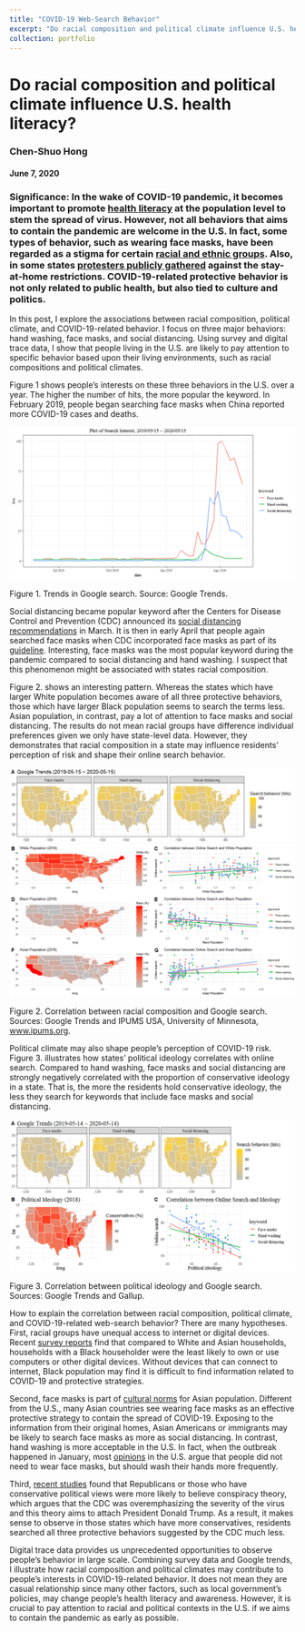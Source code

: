 ```yaml
---
title: "COVID-19 Web-Search Behavior"
excerpt: "Do racial composition and political climate influence U.S. health literacy?<br/><img src='/images/plot_ideology.png' width="60%" height="60%">"
collection: portfolio
---
```


# Do racial composition and political climate influence U.S. health literacy?
### Chen-Shuo Hong
#### June 7, 2020

### Significance: In the wake of COVID-19 pandemic, it becomes important to promote [health literacy](https://www.nature.com/articles/s41562-020-0884-z) at the population level to stem the spread of virus. However, not all behaviors that aims to contain the pandemic are welcome in the U.S. In fact, some types of behavior, such as wearing face masks, have been regarded as a stigma for certain [racial and ethnic groups](https://www.nytimes.com/2020/04/14/us/coronavirus-masks-racism-african-americans.html). Also, in some states [protesters publicly gathered](https://www.nytimes.com/2020/05/13/business/media/lockdown-protests-reporters.html) against the stay-at-home restrictions. COVID-19-related protective behavior is not only related to public health, but also tied to culture and politics.


In this post, I explore the associations between racial composition, political climate, and COVID-19-related behavior. I focus on three major behaviors: hand washing, face masks, and social distancing. Using survey and digital trace data, I show that people living in the U.S. are likely to pay attention to specific behavior based upon their living environments, such as racial compositions and political climates.

Figure 1 shows people’s interests on these three behaviors in the U.S. over a year. The higher the number of hits, the more popular the keyword. In February 2019, people began searching face masks when China reported more COVID-19 cases and deaths. 

<img src='/images/plot_behavior.png'>

Figure 1. Trends in Google search. Source: Google Trends.

Social distancing became popular keyword after the Centers for Disease Control and Prevention (CDC) announced its [social distancing recommendations](https://www.nytimes.com/2020/03/16/smarter-living/coronavirus-social-distancing.html) in March. It is then in early April that people again searched face masks when CDC incorporated face masks as part of its [guideline](https://www.cdc.gov/coronavirus/2019-ncov/prevent-getting-sick/diy-cloth-face-coverings.html). Interesting, face masks was the most popular keyword during the pandemic compared to social distancing and hand washing. I suspect that this phenomenon might be associated with states racial composition.

Figure 2. shows an interesting pattern. Whereas the states which have larger White population becomes aware of all three protective behaviors, those which have larger Black population seems to search the terms less.  Asian population, in contrast, pay a lot of attention to face masks and social distancing. The results do not mean racial groups have difference individual preferences given we only have state-level data. However, they demonstrates that racial composition in a state may influence residents’ perception of risk and shape their online search behavior.

<img src='/images/plot_behavior_a.png'>
<img src='/images/plot_race.png'>

Figure 2. Correlation between racial composition and Google search. Sources: Google Trends and IPUMS USA, University of Minnesota, www.ipums.org.

Political climate may also shape people’s perception of COVID-19 risk. Figure 3. illustrates how states’ political ideology correlates with online search. Compared to hand washing, face masks and social distancing are strongly negatively correlated with the proportion of conservative ideology in a state. That is, the more the residents hold conservative ideology, the less they search for keywords that include face masks and social distancing.

<img src='/images/plot_ideology.png'>

Figure 3. Correlation between political ideology and Google search. Sources: Google Trends and Gallup.

How to explain the correlation between racial composition, political climate, and COVID-19-related web-search behavior? There are many hypotheses. First, racial groups have unequal access to internet or digital devices. Recent [survey reports](https://www.census.gov/library/publications/2018/acs/acs-39.html) find that compared to White and Asian households, households with a Black householder were the least likely to own or use computers or other digital devices. Without devices that can connect to internet,  Black population may find it is difficult to find information related to COVID-19 and protective strategies.

Second, face masks is part of [cultural norms](https://www.nytimes.com/2020/04/03/us/politics/coronavirus-white-house-face-masks.html?searchResultPosition=1) for Asian population. Different from the U.S., many Asian countries see wearing face masks as an effective protective strategy to contain the spread of COVID-19. Exposing to the information from their original homes, Asian Americans or immigrants may be likely to search face masks as more as social distancing. In contrast, hand washing is more acceptable in the U.S. In fact, when the outbreak happened in January, most [opinions](https://www.nytimes.com/2020/01/28/opinion/coronavirus-prevention-tips.html) in the U.S. argue that people did not need to wear face masks, but should wash their hands more frequently.  

Third, [recent studies](https://misinforeview.hks.harvard.edu/article/the-relation-between-media-consumption-and-misinformation-at-the-outset-of-the-sars-cov-2-pandemic-in-the-us/) found that Republicans or those who have conservative political views were more likely to believe conspiracy theory, which argues that the CDC was overemphasizing the severity of the virus and this theory aims to attach President Donald Trump. As a result, it makes sense to observe in those states which have more conservatives, residents searched all three protective behaviors suggested by the CDC much less.

Digital trace data provides us unprecedented opportunities to observe people’s behavior in large scale. Combining survey data and Google trends, I illustrate how racial composition and political climates may contribute to people’s interests in COVID-19-related behavior. It does not mean they are casual relationship since many other factors, such as local government’s policies, may change people’s health literacy and awareness. However, it is crucial to pay attention to racial and political contexts in the U.S. if we aims to contain the pandemic as early as possible.
